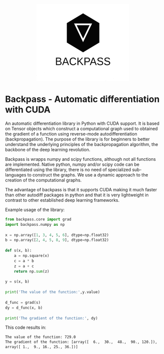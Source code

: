 <p align=center>
    <img src="https://github.com/jahdiel/backpass/blob/master/Backpass.png" width=300 height=250>
</p>

# Backpass - Automatic differentiation with CUDA

An automatic differentiation library in Python with CUDA support. It is based on Tensor objects which construct a computational graph used to obtained the gradient of a function using reverse-mode autodifferentiation (backpropagation). The purpose of the library is for beginners to better understand the underlying principles of the backpropagation algorithm, the backbone of the deep learning revolution.

Backpass is wrapps numpy and scipy functions, although not all functions are implemented. Native python, numpy and/or scipy code can be differentiated using the library, there is no need of specialized sub-languages to construct the graphs. We use a dynamic approach to the creation of the computational graphs. 

The advantage of backpass is that it supports CUDA making it much faster than other autodiff packages in python and that it is very lightweight in contrast to other established deep learning frameworks. 

Example usage of the library:


```python
from backpass.core import grad
import backpass.numpy as np

x = np.array([1, 3, 4, 5, 6], dtype=np.float32)
b = np.array([2, 4, 5, 8, 9], dtype=np.float32)

def s(x, b):
    a = np.square(x)
    c = a * b
    z = a + c
    return np.sum(z)

y = s(x, b)

print('The value of the function:',y.value)

d_func = grad(s)
dy = d_func(x, b)

print('The gradient of the function:', dy)

```

This code results in:

```
The value of the function: 729.0
The gradient of the function: [array([  6.,  30.,  48.,  90., 120.]), array([ 1.,  9., 16., 25., 36.])]
```
